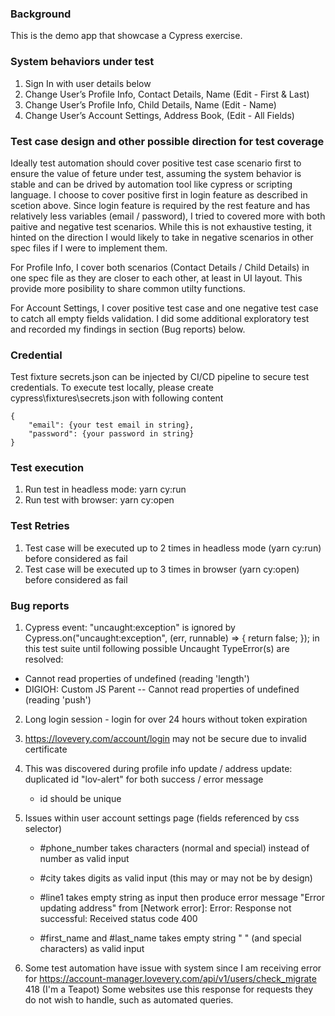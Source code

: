 ### Background
This is the demo app that showcase a Cypress exercise.

### System behaviors under test
1. Sign In with user details below
2. Change User’s Profile Info, Contact Details, Name (Edit - First & Last)
3. Change User’s Profile Info, Child Details, Name (Edit - Name)
4. Change User’s Account Settings, Address Book, (Edit - All Fields)

### Test case design and other possible direction for test coverage 
Ideally test automation should cover positive test case scenario first to ensure the value of feture under test, assuming the system behavior is stable and can be drived by automation tool like cypress or scripting language. I choose to cover positive first in login feature as described in scetion above. Since login feature is required by the rest feature and has relatively less variables (email / password), I tried to covered more with both paitive and negative test scenarios. While this is not exhaustive testing, it hinted on the direction I would likely to take in negative scenarios in other spec files if I were to implement them. 

For Profile Info, I cover both scenarios (Contact Details / Child Details) in one spec file as they are closer to each other, at least in UI layout. This provide more posibility to share common utilty functions.

For Account Settings, I cover positive test case and one negative test case to catch all empty fields validation. I did some additional exploratory test and recorded my findings in section (Bug reports) below. 

### Credential
Test fixture secrets.json can be injected by CI/CD pipeline to secure test credentials. 
To execute test locally, please create cypress\fixtures\secrets.json with following content
```
{
    "email": {your test email in string},
    "password": {your password in string}
}
```

### Test execution
1. Run test in headless mode: yarn cy:run
2. Run test with browser: yarn cy:open  

### Test Retries
1. Test case will be executed up to 2 times in headless mode (yarn cy:run) before considered as fail
2. Test case will be executed up to 3 times in browser (yarn cy:open) before considered as fail 

### Bug reports
1. Cypress event: "uncaught:exception" is ignored by
Cypress.on("uncaught:exception", (err, runnable) => { return false; });
in this test suite until following 
possible Uncaught TypeError(s) are resolved:
- Cannot read properties of undefined (reading 'length')
- DIGIOH: Custom JS Parent -- Cannot read properties of undefined (reading 'push')

2. Long login session - login for over 24 hours without token expiration

3. https://lovevery.com/account/login may not be secure due to invalid certificate


3. This was discovered during profile info update / address update: duplicated id "lov-alert" for both success / error message 
   - id should be unique

4. Issues within user account settings page (fields referenced by css selector)
    - #phone_number takes characters (normal and special) instead of number as valid input
    
    - #city takes digits as valid input (this may or may not be by design) 
    
    - #line1 takes empty string as input then produce error message "Error updating address"
    from [Network error]: Error: Response not successful: Received status code 400

    - #first_name and #last_name takes empty string " " (and special characters) as valid input

5. Some test automation have issue with system since I am receiving error for
   https://account-manager.lovevery.com/api/v1/users/check_migrate 418 (I'm a Teapot)
   Some websites use this response for requests they do not wish to handle, 
   such as automated queries.





